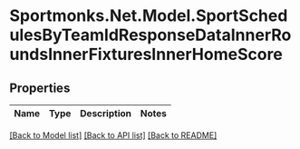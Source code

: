 # Sportmonks.Net.Model.SportSchedulesByTeamIdResponseDataInnerRoundsInnerFixturesInnerHomeScore

## Properties

Name | Type | Description | Notes
------------ | ------------- | ------------- | -------------

[[Back to Model list]](../README.md#documentation-for-models) [[Back to API list]](../README.md#documentation-for-api-endpoints) [[Back to README]](../README.md)

